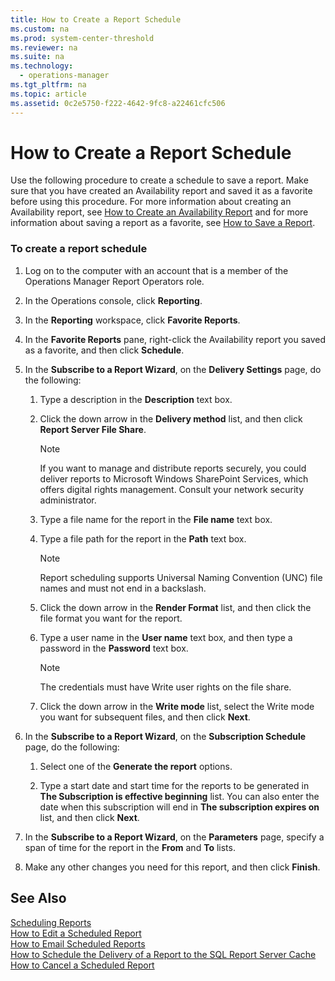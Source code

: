 ```yaml
---
title: How to Create a Report Schedule
ms.custom: na
ms.prod: system-center-threshold
ms.reviewer: na
ms.suite: na
ms.technology: 
  - operations-manager
ms.tgt_pltfrm: na
ms.topic: article
ms.assetid: 0c2e5750-f222-4642-9fc8-a22461cfc506
---
```

# How to Create a Report Schedule
Use the following procedure to create a schedule to save a report. Make sure that you have created an Availability report and saved it as a favorite before using this procedure. For more information about creating an Availability report, see [How to Create an Availability Report](../../om/manage/How-to-Create-an-Availability-Report.md) and for more information about saving a report as a favorite, see [How to Save a Report](../../om/manage/How-to-Save-a-Report.md).  
  
### To create a report schedule  
  
1.  Log on to the computer with an account that is a member of the Operations Manager Report Operators role.  
  
2.  In the Operations console, click **Reporting**.  
  
3.  In the **Reporting** workspace, click **Favorite Reports**.  
  
4.  In the **Favorite Reports** pane, right\-click the Availability report you saved as a favorite, and then click **Schedule**.  
  
5.  In the **Subscribe to a Report Wizard**, on the **Delivery Settings** page, do the following:  
  
    1.  Type a description in the **Description** text box.  
  
    2.  Click the down arrow in the **Delivery method** list, and then click **Report Server File Share**.  
  
        > [!NOTE]  
        > If you want to manage and distribute reports securely, you could deliver reports to Microsoft Windows SharePoint Services, which offers digital rights management. Consult your network security administrator.  
  
    3.  Type a file name for the report in the **File name** text box.  
  
    4.  Type a file path for the report in the **Path** text box.  
  
        > [!NOTE]  
        > Report scheduling supports Universal Naming Convention \(UNC\) file names and must not end in a backslash.  
  
    5.  Click the down arrow in the **Render Format** list, and then click the file format you want for the report.  
  
    6.  Type a user name in the **User name** text box, and then type a password in the **Password** text box.  
  
        > [!NOTE]  
        > The credentials must have Write user rights on the file share.  
  
    7.  Click the down arrow in the **Write mode** list, select the Write mode you want for subsequent files, and then click **Next**.  
  
6.  In the **Subscribe to a Report Wizard**, on the **Subscription Schedule** page, do the following:  
  
    1.  Select one of the **Generate the report** options.  
  
    2.  Type a start date and start time for the reports to be generated in  **The Subscription is effective beginning** list. You can also enter the date when this subscription will end in **The subscription expires on** list, and then click **Next**.  
  
7.  In the **Subscribe to a Report Wizard**, on the **Parameters** page, specify a span of time for the report in the **From** and **To** lists.  
  
8.  Make any other changes you need for this report, and then click **Finish**.  
  
## See Also  
[Scheduling Reports](../../om/manage/Scheduling-Reports.md)  
[How to Edit a Scheduled Report](../../om/manage/How-to-Edit-a-Scheduled-Report.md)  
[How to Email Scheduled Reports](../../om/manage/How-to-Email-Scheduled-Reports.md)  
[How to Schedule the Delivery of a Report to the SQL Report Server Cache](../../om/manage/How-to-Schedule-the-Delivery-of-a-Report-to-the-SQL-Report-Server-Cache.md)  
[How to Cancel a Scheduled Report](../../om/manage/How-to-Cancel-a-Scheduled-Report.md)  
  
